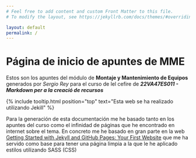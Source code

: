 ```yaml
---
# Feel free to add content and custom Front Matter to this file.
# To modify the layout, see https://jekyllrb.com/docs/themes/#overriding-theme-defaults

layout: default
permalink: /
---
```


# Página de inicio de apuntes de MME

Estos son los apuntes del módulo de **Montaje y Mantenimiento de Equipos** generados por *Sergio Rey* para el curso de lel cefire de ***22VA47ES011 - Markdown per a la creació de recursos***

{% include tooltip.html position="top" text="Esta web se ha realizado utilizando Jekill" %}

Para la generación de esta documentación me he basado tanto en los apuntes del curso como el infinidad de páginas que he encontrado en internet sobre el tema. En concreto me he basado en gran parte en la web [Getting Started with Jekyll and GitHub Pages: Your First Website](https://www.aleksandrhovhannisyan.com/blog/getting-started-with-jekyll-and-github-pages/) que me ha servido como base para tener una página limpia a la que le he aplicado estilos utilizando SASS (CSS)